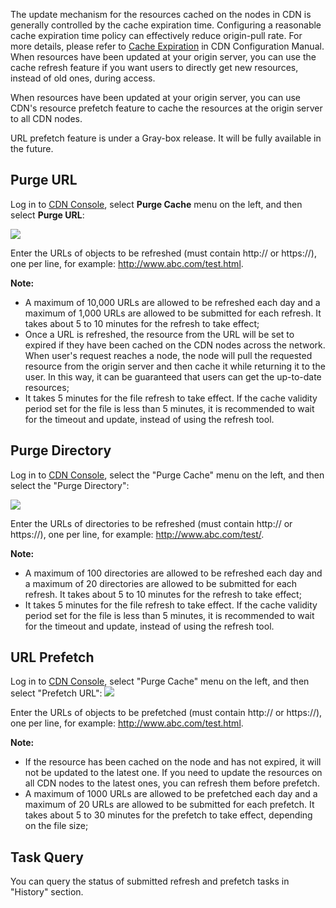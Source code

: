 The update mechanism for the resources cached on the nodes in CDN is generally controlled by the cache expiration time. Configuring a reasonable cache expiration time policy can effectively reduce origin-pull rate. For more details, please refer to [Cache Expiration](https://www.qcloud.com/doc/product/228/6290) in CDN Configuration Manual. When resources have been updated at your origin server, you can use the cache refresh feature if you want users to directly get new resources, instead of old ones, during access.

When resources have been updated at your origin server, you can use CDN's resource prefetch feature to cache the resources at the origin server to all CDN nodes.

URL prefetch feature is under a Gray-box release. It will be fully available in the future.

## Purge URL

Log in to [CDN Console](https://console.qcloud.com/cdn), select **Purge Cache** menu on the left, and then select **Purge URL**:

![](https://mc.qcloudimg.com/static/img/95184d6e47c917fddc8ec0ef58a94925/1.png)

Enter the URLs of objects to be refreshed (must contain http:// or https://), one per line, for example: http://www.abc.com/test.html.

**Note:**

+ A maximum of 10,000 URLs are allowed to be refreshed each day and a maximum of 1,000 URLs are allowed to be submitted for each refresh. It takes about 5 to 10 minutes for the refresh to take effect;
+ Once a URL is refreshed, the resource from the URL will be set to expired if they have been cached on the CDN nodes across the network. When user's request reaches a node, the node will pull the requested resource from the origin server and then cache it while returning it to the user. In this way, it can be guaranteed that users can get the up-to-date resources;
+ It takes 5 minutes for the file refresh to take effect. If the cache validity period set for the file is less than 5 minutes, it is recommended to wait for the timeout and update, instead of using the refresh tool.


## Purge Directory

Log in to [CDN Console](https://console.qcloud.com/cdn), select the "Purge Cache" menu on the left, and then select the "Purge Directory":

![](https://mc.qcloudimg.com/static/img/02e28f79c50438007c8a4f70c14f8b82/2.png)

Enter the URLs of directories to be refreshed (must contain http:// or https://), one per line, for example: http://www.abc.com/test/.

**Note:**

+ A maximum of 100 directories are allowed to be refreshed each day and a maximum of 20 directories are allowed to be submitted for each refresh. It takes about 5 to 10 minutes for the refresh to take effect;
+ It takes 5 minutes for the file refresh to take effect. If the cache validity period set for the file is less than 5 minutes, it is recommended to wait for the timeout and update, instead of using the refresh tool.


## URL Prefetch

Log in to [CDN Console](https://console.qcloud.com/cdn), select "Purge Cache" menu on the left, and then select "Prefetch URL":
![](https://mc.qcloudimg.com/static/img/4d2c6fdb38a739a8f1910d68d7067e8b/3.png)

Enter the URLs of objects to be prefetched (must contain http:// or https://), one per line, for example: http://www.abc.com/test.html.

**Note:**
+ If the resource has been cached on the node and has not expired, it will not be updated to the latest one. If you need to update the resources on all CDN nodes to the latest ones, you can refresh them before prefetch.
+ A maximum of 1000 URLs are allowed to be prefetched each day and a maximum of 20 URLs are allowed to be submitted for each prefetch. It takes about 5 to 30 minutes for the prefetch to take effect, depending on the file size;


## Task Query

You can query the status of submitted refresh and prefetch tasks in "History" section.
